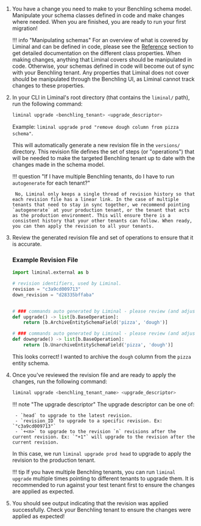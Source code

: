 1. You have a change you need to make to your Benchling schema model. Manipulate your schema classes defined in code and make changes where needed. When you are finished, you are ready to run your first migration!

    !!! info "Manipulating schemas"
        For an overview of what is covered by Liminal and can be defined in code, please see the [Reference](../reference/entity-schemas.md) section to get detailed documentation on the different class properties. When making changes, anything that Liminal covers should be manipulated in code. Otherwise, your schemas defined in code will become out of sync with your Benchling tenant. Any properties that Liminal does not cover should be manipulated through the Benchling UI, as Liminal cannot track changes to these properties.

2. In your CLI in Liminal's root directory (that contains the `liminal/` path), run the following command:

    ```bash
    liminal upgrade <benchling_tenant> <upgrade_descriptor>
    ```

    Example: `liminal upgrade prod "remove dough column from pizza schema"`.

    This will automatically generate a new revision file in the `versions/` directory. This revision file defines the set of steps (or "operations") that will be needed to make the targeted Benchling tenant up to date with the changes made in the schema model.

    !!! question "If I have multiple Benchling tenants, do I have to run `autogenerate` for each tenant?"

        No, Liminal only keeps a single thread of revision history so that each revision file has a linear link. In the case of multiple tenants that need to stay in sync together, we recommend pointing `autogenerate` at your production tenant, or the tenant that acts as the production environment. This will ensure there is a consistent history that your other tenants can follow. When ready, you can then apply the revision to all your tenants.

3. Review the generated revision file and set of operations to ensure that it is accurate.

    ### Example Revision File

    ```python
    import liminal.external as b

    # revision identifiers, used by Liminal.
    revision = "c3a9cd009713"
    down_revision = "d28335bffaba"


    # ### commands auto generated by Liminal - please review (and adjust if needed)! ###
    def upgrade() -> list[b.BaseOperation]:
        return [b.ArchiveEntitySchemaField('pizza', 'dough')]

    # ### commands auto generated by Liminal - please review (and adjust if needed)! ###
    def downgrade() -> list[b.BaseOperation]:
        return [b.UnarchiveEntitySchemaField('pizza', 'dough')]
    ```

    This looks correct! I wanted to archive the `dough` column from the `pizza` entity schema.

4. Once you've reviewed the revision file and are ready to apply the changes, run the following command:

    ```bash
    liminal upgrade <benchling_tenant_name> <upgrade_descriptor>
    ```

    !!! note "The upgrade descriptor"
        The upgrade descriptor can be one of:

        - `head` to upgrade to the latest revision.
        - `revision_ID` to upgrade to a specific revision. Ex: `"c3a9cd009713"`
        - `+<n>` to upgrade to the revision `n` revisions after the current revision. Ex: `"+1"` will upgrade to the revision after the current revision.

    In this case, we run `liminal upgrade prod head` to upgrade to apply the revision to the production tenant.

    !!! tip
        If you have multiple Benchling tenants, you can run `liminal upgrade` multiple times pointing to different tenants to upgrade them. It is recommended to run against your test tenant first to ensure the changes are applied as expected.

5. You should see output indicating that the revision was applied successfully. Check your Benchling tenant to ensure the changes were applied as expected!
